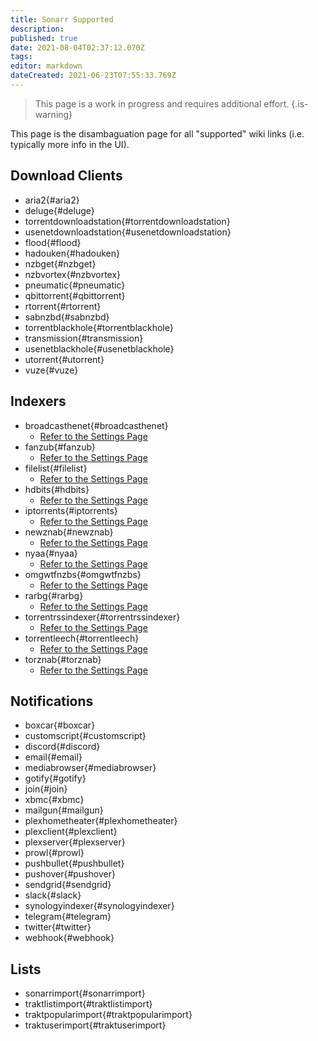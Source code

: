 ```yaml
---
title: Sonarr Supported
description: 
published: true
date: 2021-08-04T02:37:12.070Z
tags: 
editor: markdown
dateCreated: 2021-06-23T07:55:33.769Z
---
```


> This page is a work in progress and requires additional effort. {.is-warning}

This page is the disambaguation page for all "supported" wiki links (i.e. typically more info in the UI).

## Download Clients

- aria2{#aria2}
- deluge{#deluge}
- torrentdownloadstation{#torrentdownloadstation}
- usenetdownloadstation{#usenetdownloadstation}
- flood{#flood}
- hadouken{#hadouken}
- nzbget{#nzbget}
- nzbvortex{#nzbvortex}
- pneumatic{#pneumatic}
- qbittorrent{#qbittorrent}
- rtorrent{#rtorrent}
- sabnzbd{#sabnzbd}
- torrentblackhole{#torrentblackhole}
- transmission{#transmission}
- usenetblackhole{#usenetblackhole}
- utorrent{#utorrent}
- vuze{#vuze}

## Indexers


- broadcasthenet{#broadcasthenet}
  - [Refer to the Settings Page](/sonarr/settings#indexer-settings)
- fanzub{#fanzub}
  - [Refer to the Settings Page](/sonarr/settings#indexer-settings)
- filelist{#filelist}
  - [Refer to the Settings Page](/sonarr/settings#indexer-settings)
- hdbits{#hdbits}
  - [Refer to the Settings Page](/sonarr/settings#indexer-settings)
- iptorrents{#iptorrents}
  - [Refer to the Settings Page](/sonarr/settings#indexer-settings)
- newznab{#newznab}
  - [Refer to the Settings Page](/sonarr/settings#indexer-settings)
- nyaa{#nyaa}
  - [Refer to the Settings Page](/sonarr/settings#indexer-settings)
- omgwtfnzbs{#omgwtfnzbs}
  - [Refer to the Settings Page](/sonarr/settings#indexer-settings)
- rarbg{#rarbg}
  - [Refer to the Settings Page](/sonarr/settings#indexer-settings)
- torrentrssindexer{#torrentrssindexer}
  - [Refer to the Settings Page](/sonarr/settings#indexer-settings)
- torrentleech{#torrentleech}
  - [Refer to the Settings Page](/sonarr/settings#indexer-settings)
- torznab{#torznab}
  - [Refer to the Settings Page](/sonarr/settings#indexer-settings)

## Notifications

- boxcar{#boxcar}
- customscript{#customscript}
- discord{#discord}
- email{#email}
- mediabrowser{#mediabrowser}
- gotify{#gotify}
- join{#join}
- xbmc{#xbmc}
- mailgun{#mailgun}
- plexhometheater{#plexhometheater}
- plexclient{#plexclient}
- plexserver{#plexserver}
- prowl{#prowl}
- pushbullet{#pushbullet}
- pushover{#pushover}
- sendgrid{#sendgrid}
- slack{#slack}
- synologyindexer{#synologyindexer}
- telegram{#telegram}
- twitter{#twitter}
- webhook{#webhook}

## Lists

- sonarrimport{#sonarrimport}
- traktlistimport{#traktlistimport}
- traktpopularimport{#traktpopularimport}
- traktuserimport{#traktuserimport}
